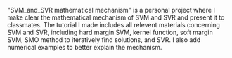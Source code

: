 "SVM_and_SVR mathematical mechanism" is a personal project where I make clear the mathematical mechanism of SVM and SVR and present it to classmates. The tutorial I made includes all relevent materials concerning SVM and SVR, including hard margin SVM, kernel function, soft margin SVM, SMO method to iteratively find solutions, and SVR. I also add numerical examples to better explain the mechanism.
